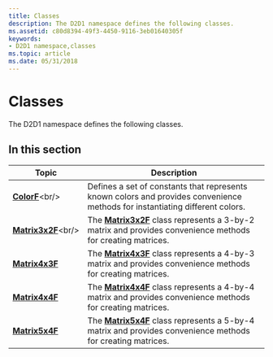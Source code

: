 ```yaml
---
title: Classes
description: The D2D1 namespace defines the following classes.
ms.assetid: c80d8394-49f3-4450-9116-3eb01640305f
keywords:
- D2D1 namespace,classes
ms.topic: article
ms.date: 05/31/2018
---
```


# Classes

The D2D1 namespace defines the following classes.

## In this section



| Topic                                       | Description                                                                                                                              |
|---------------------------------------------|------------------------------------------------------------------------------------------------------------------------------------------|
| [**ColorF**](https://msdn.microsoft.com/en-us/library/Dd370907(v=VS.85).aspx)<br/>         | Defines a set of constants that represents known colors and provides convenience methods for instantiating different colors.<br/>  |
| [**Matrix3x2F**](https://msdn.microsoft.com/en-us/library/Dd372275(v=VS.85).aspx)<br/> | The [**Matrix3x2F**](https://msdn.microsoft.com/en-us/library/Dd372275(v=VS.85).aspx) class represents a 3-by-2 matrix and provides convenience methods for creating matrices.<br/> |
| [**Matrix4x3F**](matrix4x3f.md)<br/> | The [**Matrix4x3F**](matrix4x3f.md) class represents a 4-by-3 matrix and provides convenience methods for creating matrices.<br/> |
| [**Matrix4x4F**](/windows/desktop/api/d2d1_1helper/nl-d2d1_1helper-matrix4x4f)<br/> | The [**Matrix4x4F**](/windows/desktop/api/d2d1_1helper/nl-d2d1_1helper-matrix4x4f) class represents a 4-by-4 matrix and provides convenience methods for creating matrices.<br/> |
| [**Matrix5x4F**](matrix5x4f.md)<br/> | The [**Matrix5x4F**](matrix5x4f.md) class represents a 5-by-4 matrix and provides convenience methods for creating matrices.<br/> |



 

 

 





